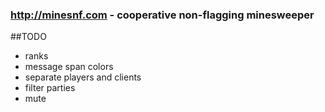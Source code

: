 ### http://minesnf.com - cooperative non-flagging minesweeper

##TODO
* ranks
* message span colors
* separate players and clients
* filter parties
* mute
